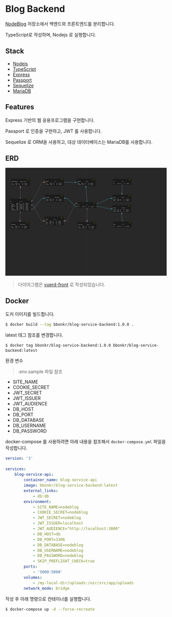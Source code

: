 # Blog Backend

[NodeBlog](https://github.com/bbonkr/nodeblog) 저장소에서 백엔드와 프론트엔드를 분리합니다.

TypeScript로 작성하며, Nodejs 로 실행합니다.

## Stack

-   [Nodejs](https://nodejs.org)
-   [TypeScript](https://www.typescriptlang.org/)
-   [Express](https://expressjs.com/ko/)
-   [Passport](http://www.passportjs.org/)
-   [Sequelize](https://sequelize.org/)
-   [MariaDB](https://mariadb.org/)

## Features

Express 기반의 웹 응용프로그램을 구현합니다.

Passport 로 인증을 구현하고, JWT 를 사용합니다.

Sequelize 로 ORM을 사용하고, 대상 데이터베이스는 MariaDB를 사용합니다.

## ERD

![ERD](./erd/blog.png)

> 다이어그램은 [vuerd-front](https://github.com/vuerd/vuerd-front) 로 작성되었습니다.

## Docker

도커 이미지를 빌드합니다.

```bash
$ docker build --tag bbonkr/blog-service-backend:1.0.0 .
```

latest 태그 참조를 변경합니다.

```
$ docker tag bbonkr/blog-service-backend:1.0.0 bbonkr/blog-service-backend:latest
```

환경 변수

> .env.sample 파일 참조

-   SITE_NAME
-   COOKIE_SECRET
-   JWT_SECRET
-   JWT_ISSUER
-   JWT_AUDIENCE
-   DB_HOST
-   DB_PORT
-   DB_DATABASE
-   DB_USERNAME
-   DB_PASSWORD

docker-compose 를 사용하려면 아래 내용을 참조해서 `docker-compose.yml` 파일을 작성합니다.

```yaml
version: '3'

services:
    blog-service-api:
        container_name: blog-service-api
        image: bbonkr/blog-service-backend:latest
        external_links:
            - db:db
        environment:
            - SITE_NAME=nodeblog
            - COOKIE_SECRET=nodeblog
            - JWT_SECRET=nodeblog
            - JWT_ISSUER=localhost
            - JWT_AUDIENCE="http://localhost:3000"
            - DB_HOST=db
            - DB_PORT=3306
            - DB_DATABASE=nodeblog
            - DB_USERNAME=nodeblog
            - DB_PASSWORD=nodeblog
            - SKIP_PREFLIGHT_CHECK=true
        ports:
            - '5000:5000'
        volumes:
            - /my-local-dir/uploads:/usr/src/app/uploads
        network_mode: bridge
```

작성 후 아래 명령으로 컨테이너를 실행합니다.

```bash
$ docker-compose up -d --force-recreate
```
